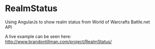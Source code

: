 # RealmStatus
Using AngularJs to show realm status from World of Warcrafts Battle.net API 

A live example can be seen here: http://www.brandontillman.com/project/RealmStatus/
